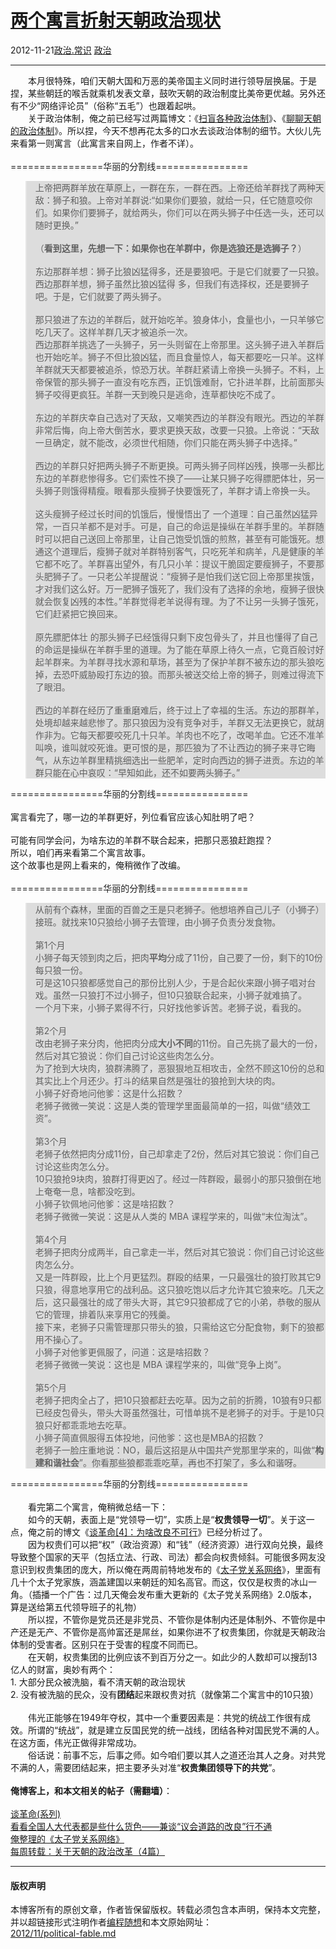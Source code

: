 <!DOCTYPE html>
<html xmlns="http://www.w3.org/1999/xhtml" xml:lang="zh-CN">
<head>
<meta http-equiv="Content-Type" content="text/html; charset=utf-8" />
<meta name="generator" content="Python script by program.think@gmail.com" />
<meta name="provider" content="program-think.blogspot.com" />
<link type="text/css" rel="stylesheet" href="../../css/program-think.css" />
<title>两个寓言折射天朝政治现状 - 编程随想的博客</title>
</head>
<body>
<div id="main" style="width:100%;">
<h1><a href="../../index.md" title="回到首页">两个寓言折射天朝政治现状</a></h1>
<div class="post-info"><span class="date-header">2012-11-21</span><a href="../../tags/E694BFE6B2BB.E5B8B8E8AF86.md" class="tag">政治.常识</a> <a href="../../tags/E694BFE6B2BB.md" class="tag">政治</a> </div>
<hr>
<div class="post">
&#12288;&#12288;本月很特殊，咱们天朝大国和万恶的美帝国主义同时进行领导层换届。于是捏，某些朝廷的喉舌就乘机发表文章，鼓吹天朝的政治制度比美帝更优越。另外还有不少“网络评论员”（俗称“五毛”）也跟着起哄。<br />&#12288;&#12288;关于政治体制，俺之前已经写过两篇博文：《<a target="_blank" href="../../2012/07/form-of-government.md">扫盲各种政治体制</a>》、《<a href="../../2012/07/form-of-government-in-china.md">聊聊天朝的政治体制</a>》。所以捏，今天不想再花太多的口水去谈政治体制的细节。大伙儿先来看第一则寓言（此寓言来自网上，作者不详）。<a name='more'></a><!--program-think--><br /><br />================华丽的分割线================<br /><blockquote style="background-color:#DDD;">上帝把两群羊放在草原上，一群在东，一群在西。上帝还给羊群找了两种天敌：狮子和狼。上帝对羊群说:“如果你们要狼，就给一只，任它随意咬你们。如果你们要狮子，就给两头，你们可以在两头狮子中任选一头，还可以随时更换。”<br /><br />（<b>看到这里，先想一下：如果你也在羊群中，你是选狼还是选狮子？</b>）<br /><br />东边那群羊想：狮子比狼凶猛得多，还是要狼吧。于是它们就要了一只狼。西边那群羊想，狮子虽然比狼凶猛得 多，但我们有选择权，还是要狮子吧。于是，它们就要了两头狮子。<br /><br />那只狼进了东边的羊群后，就开始吃羊。狼身体小，食量也小，一只羊够它吃几天了。这样羊群几天才被追杀一次。<br />西边那群羊挑选了一头狮子，另一头则留在上帝那里。这头狮子进入羊群后也开始吃羊。狮子不但比狼凶猛，而且食量惊人，每天都要吃一只羊。这样羊群就天天都要被追杀，惊恐万状。羊群赶紧请上帝换一头狮子。不料，上帝保管的那头狮子一直没有吃东西，正饥饿难耐，它扑进羊群，比前面那头狮子咬得更疯狂。羊群一天到晚只是逃命，连草都快吃不成了。<br /><br />东边的羊群庆幸自己选对了天敌，又嘲笑西边的羊群没有眼光。西边的羊群非常后悔，向上帝大倒苦水，要求更换天敌，改要一只狼。上帝说：“天敌一旦确定，就不能改，必须世代相随，你们只能在两头狮子中选择。”<br /><br />西边的羊群只好把两头狮子不断更换。可两头狮子同样凶残，换哪一头都比东边的羊群悲惨得多。它们索性不换了——让某只狮子吃得膘肥体壮，另一头狮子则饿得精瘦。眼看那头瘦狮子快要饿死了，羊群才请上帝换一头。<br /><br />这头瘦狮子经过长时间的饥饿后，慢慢悟出了 一个道理：自己虽然凶猛异常，一百只羊都不是对手。可是，自己的命运是操纵在羊群手里的。羊群随时可以把自己送回上帝那里，让自己饱受饥饿的煎熬，甚至有可能饿死。想通这个道理后，瘦狮子就对羊群特别客气，只吃死羊和病羊，凡是健康的羊它都不吃了。羊群喜出望外，有几只小羊：提议干脆固定要瘦狮子，不要那头肥狮子了。一只老公羊提醒说：“瘦狮子是怕我们送它回上帝那里挨饿，才对我们这么好。万一肥狮子饿死了，我们没有了选择的余地，瘦狮子很快就会恢复凶残的本性。”羊群觉得老羊说得有理。为了不让另一头狮子饿死，它们赶紧把它换回来。<br /><br />原先膘肥体壮 的那头狮子已经饿得只剩下皮包骨头了，并且也懂得了自己的命运是操纵在羊群手里的道理。为了能在草原上待久一点，它竟百般讨好起羊群来。为羊群寻找水源和草场，甚至为了保护羊群不被东边的那头狼吃掉，去恐吓威胁殴打东边的狼。而那头被送交给上帝的狮子，则难过得流下了眼泪。<br /><br />西边的羊群在经历了重重磨难后，终于过上了幸福的生活。东边的那群羊，处境却越来越悲惨了。那只狼因为没有竞争对手，羊群又无法更换它，就胡作非为。它每天都要咬死几十只羊。羊肉也不吃了，改喝羊血。它还不准羊叫唤，谁叫就咬死谁。更可恨的是，那匹狼为了不让西边的狮子来寻它晦气，从东边羊群里精挑细选出一些肥羊，定时向西边的狮子进贡。东边的羊群只能在心中哀叹：“早知如此，还不如要两头狮子。”</blockquote>================华丽的分割线================<br /><br />寓言看完了，哪一边的羊群更好，列位看官应该心知肚明了吧？<br /><br />可能有同学会问，为啥东边的羊群不联合起来，把那只恶狼赶跑捏？<br />所以，咱们再来看第二个寓言故事。<br />这个故事也是网上看来的，俺稍微作了改编。<br /><br />================华丽的分割线================<br /><blockquote style="background-color:#DDD;">从前有个森林，里面的百兽之王是只老狮子。他想培养自己儿子（小狮子）接班。就找来10只狼给小狮子去管理，由小狮子负责分发食物。<br /><br />第1个月<br />小狮子每天领到肉之后，把肉<b>平均</b>分成了11份，自己要了一份，剩下的10份每只狼一份。<br />可是这10只狼都感觉自己的那份比别人少，于是合起伙来跟小狮子唱对台戏。虽然一只狼打不过小狮子，但10只狼联合起来，小狮子就难搞了。<br />一个月下来，小狮子累得不行，只好找他爹诉苦。老狮子说，看我的。<br /><br />第2个月<br />改由老狮子来分肉，他把肉分成<b>大小不同</b>的11份。自己先挑了最大的一份，然后对其它狼说：你们自己讨论这些肉怎么分。<br />为了抢到大块肉，狼群沸腾了，恶狠狠地互相攻击，全然不顾这10份的总和其实比上个月还少。打斗的结果自然是强壮的狼抢到大块的肉。<br />小狮子好奇地问他爹：这是什么招数？<br />老狮子微微一笑说：这是人类的管理学里面最简单的一招，叫做“绩效工资”。<br /><br />第3个月<br />老狮子依然把肉分成11份，自己却拿走了2份，然后对其它狼说：你们自己讨论这些肉怎么分。<br />10只狼抢9块肉，狼群打得更凶了。经过一阵群殴，最弱小的那只狼倒在地上奄奄一息，啥都没吃到。<br />小狮子钦佩地问他爹：这是啥招数？<br />老狮子微微一笑说：这是从人类的 MBA 课程学来的，叫做“末位淘汰”。<br /><br />第4个月<br />老狮子把肉分成两半，自己拿走一半，然后对其它狼说：你们自己讨论这些肉怎么分。<br />又是一阵群殴，比上个月更猛烈。群殴的结果，一只最强壮的狼打败其它9只狼，得意地享用它的战利品。这只狼吃饱以后才允许其它狼来吃。几天之后，这只最强壮的成了带头大哥，其它9只狼都成了它的小弟，恭敬的服从它的管理，排着队来享用它的残羹。<br />接下来，老狮子只需管理那只带头的狼，只需给这它分配食物，剩下的狼都用不操心了。<br />小狮子对他爹更佩服了，问道：这是啥招数？<br />老狮子微微一笑说：这也是 MBA 课程学来的，叫做“竞争上岗”。<br /><br />第5个月<br />老狮子把肉全占了，把10只狼都赶去吃草。因为之前的折腾，10狼有9只都已经皮包骨头，带头大哥虽然强壮，可惜单挑不是老狮子的对手。于是10只狼只好都乖乖地去吃草。<br />小狮子简直佩服得五体投地，问他爹：这也是MBA的招数？<br />老狮子一脸庄重地说：NO，最后这招是从中国共产党那里学来的，叫做“<b>构建和谐社会</b>”。你看那些狼都乖乖吃草，再也不打架了，多么和谐呀。</blockquote>================华丽的分割线================<br /><br />&#12288;&#12288;看完第二个寓言，俺稍微总结一下：<br />&#12288;&#12288;如今的天朝，表面上是“党领导一切”，实质上是“<b>权贵领导一切</b>”。关于这一点，俺之前的博文《<a target="_blank" href="../../2012/05/revolution-4.md">谈革命[4]：为啥改良不可行</a>》已经分析过了。<br />&#12288;&#12288;因为权贵们可以把“权”（政治资源）和“钱”（经济资源）进行双向兑换，最终导致整个国家的天平（包括立法、行政、司法）都会向权贵倾斜。可能很多网友没意识到权贵集团的庞大，所以俺在两周前特地发布的《<a href="../../2012/11/princelings.md">太子党关系网络</a>》，里面有几十个太子党家族，涵盖建国以来朝廷的知名高官。而这，仅仅是权贵的冰山一角。（插播一个广告：过几天俺会发布重大更新的《太子党关系网络》2.0版本，算是送给第五代领导班子的礼物）<br />&#12288;&#12288;所以捏，不管你是党员还是非党员、不管你是体制内还是体制外、不管你是中产还是无产、不管你是高帅富还是屌丝，如果你进不了权贵集团，你就是天朝政治体制的受害者。区别只在于受害的程度不同而已。<br />&#12288;&#12288;在天朝，权贵集团的比例应该不到百万分之一。如此少的人数却可以搜刮13亿人的财富，奥妙有两个：<br />1. 大部分民众被洗脑，看不清天朝的政治现状<br />2. 没有被洗脑的民众，没有<b>团结</b>起来跟权贵对抗（就像第二个寓言中的10只狼）<br /><br />&#12288;&#12288;伟光正能够在1949年夺权，其中一个重要因素是：共党的统战工作很有成效。所谓的“统战”，就是建立反国民党的统一战线，团结各种对国民党不满的人。在这方面，伟光正做得非常成功。<br />&#12288;&#12288;俗话说：前事不忘，后事之师。如今咱们要以其人之道还治其人之身。对共党不满的人，需要团结起来，把主要矛头对准“<b>权贵集团领导下的共党</b>”。<br /><br /><b>俺博客上，和本文相关的帖子（需翻墙）</b>：<br /><br /><a href="../../2011/12/revolution-0.md">谈革命(系列)</a><br /><a href="../../2012/03/national-people-congress.md">看看全国人大代表都是些什么货色——兼谈“议会道路的改良”行不通</a><br /><a href="../../2013/03/princelings.md">俺整理的《太子党关系网络》</a><br /><a href="../../2012/05/weekly-share-3.md">每周转载：关于天朝的政治改革（4篇）</a><br /><div class="blogger-post-footer">
</div>
<hr>
<div class="copyright">
<h4>版权声明</h4>
本博客所有的原创文章，作者皆保留版权。转载必须包含本声明，保持本文完整，并以超链接形式注明作者<a href="mailto:program.think@gmail.com">编程随想</a>和本文原始网址：<br>
<a href="2012/11/political-fable.md">2012/11/political-fable.md</a>
</div>
</div>
</body>
</html>
